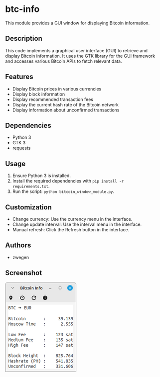 # btc-info

This module provides a GUI window for displaying Bitcoin information.

## Description

This code implements a graphical user interface (GUI) to retrieve and display Bitcoin information. It uses the GTK library for the GUI framework and accesses various Bitcoin APIs to fetch relevant data.

## Features

- Display Bitcoin prices in various currencies
- Display block information
- Display recommended transaction fees
- Display the current hash rate of the Bitcoin network
- Display information about unconfirmed transactions

## Dependencies

- Python 3
- GTK 3
- requests

## Usage

1. Ensure Python 3 is installed.
2. Install the required dependencies with `pip install -r requirements.txt`.
3. Run the script: `python bitcoin_window_module.py`.

## Customization

- Change currency: Use the currency menu in the interface.
- Change update interval: Use the interval menu in the interface.
- Manual refresh: Click the Refresh button in the interface.

## Authors

- zwegen

## Screenshot

  ![Main window](https://github.com/zwegen/btc-info/blob/main/screenshots/0.3.82.png?raw=true)

